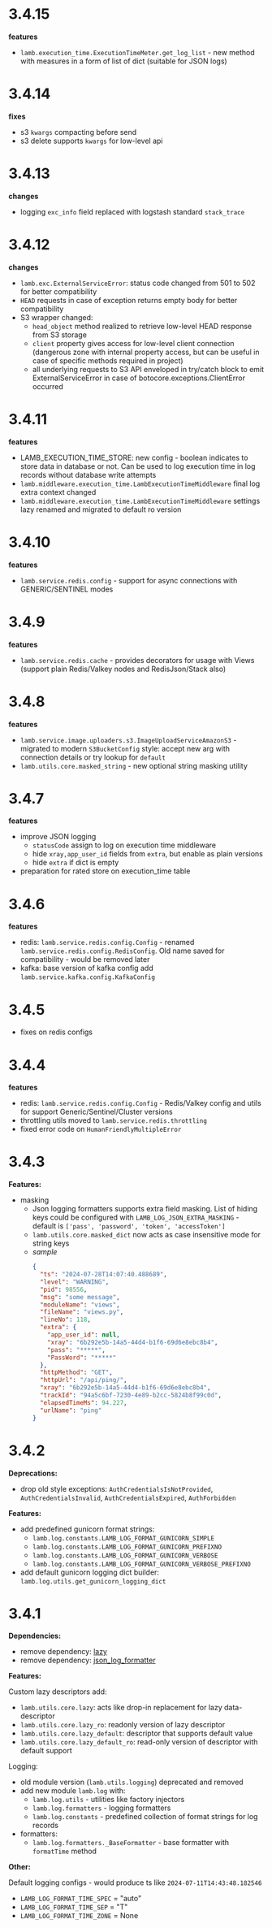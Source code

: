 # 3.4.15

**features**
- `lamb.execution_time.ExecutionTimeMeter.get_log_list` - new method with measures in a form of list of dict (suitable for JSON logs)

# 3.4.14

**fixes**

- s3 `kwargs` compacting before send
- s3 delete supports `kwargs` for low-level api

# 3.4.13

**changes**

- logging `exc_info` field replaced with logstash standard `stack_trace`

# 3.4.12

**changes**

- `lamb.exc.ExternalServiceError`: status code changed from 501 to 502 for better compatibility
- `HEAD` requests in case of exception returns empty body for better compatibility
- S3 wrapper changed:
  - `head_object` method realized to retrieve low-level HEAD response from S3 storage
  - `client` property gives access for low-level client connection (dangerous zone with internal property access, but can be useful in case of specific methods required in project)
  - all underlying requests to S3 API enveloped in try/catch block to emit ExternalServiceError in case of botocore.exceptions.ClientError occurred

# 3.4.11

**features**
- LAMB_EXECUTION_TIME_STORE: new config - boolean indicates to store data in database or not. Can be used to log execution time in log records without database write attempts
- `lamb.middleware.execution_time.LambExecutionTimeMiddleware` final log extra context changed
- `lamb.middleware.execution_time.LambExecutionTimeMiddleware` settings lazy renamed and migrated to default ro version

# 3.4.10

**features**

- `lamb.service.redis.config` - support for async connections with GENERIC/SENTINEL modes

# 3.4.9

**features**

- `lamb.service.redis.cache` - provides decorators for usage with Views (support plain Redis/Valkey nodes and RedisJson/Stack also)

# 3.4.8

**features**
- `lamb.service.image.uploaders.s3.ImageUploadServiceAmazonS3` - migrated to modern `S3BucketConfig` style: accept new arg with connection details or try lookup for `default`
- `lamb.utils.core.masked_string` - new optional string masking utility

# 3.4.7

**features**

- improve JSON logging 
  - `statusCode` assign to log on execution time middleware
  - hide `xray,app_user_id` fields from `extra`, but enable as plain versions
  - hide `extra` if dict is empty
- preparation for rated store on execution_time table

# 3.4.6

**features**
- redis: `lamb.service.redis.config.Config` - renamed `lamb.service.redis.config.RedisConfig`. Old name saved for compatibility - would be removed later
- kafka: base version of kafka config add `lamb.service.kafka.config.KafkaConfig`


# 3.4.5

- fixes on redis configs

# 3.4.4

**features**
- redis: `lamb.service.redis.config.Config` - Redis/Valkey config and utils for support Generic/Sentinel/Cluster versions
- throttling utils moved to `lamb.service.redis.throttling`
- fixed error code on `HumanFriendlyMultipleError`


# 3.4.3

**Features:**
- masking
  - Json logging formatters supports extra field masking. List of hiding keys could be configured with `LAMB_LOG_JSON_EXTRA_MASKING` - default is `['pass', 'password', 'token', 'accessToken']`
  - `lamb.utils.core.masked_dict` now acts as case insensitive mode for string keys
  - _sample_ 
    ```json
    {
      "ts": "2024-07-28T14:07:40.488689",
      "level": "WARNING",
      "pid": 98556,
      "msg": "some message",
      "moduleName": "views",
      "fileName": "views.py",
      "lineNo": 118,
      "extra": {
        "app_user_id": null,
        "xray": "6b292e5b-14a5-44d4-b1f6-69d6e8ebc8b4",
        "pass": "*****",
        "PassWord": "*****"
      },
      "httpMethod": "GET",
      "httpUrl": "/api/ping/",
      "xray": "6b292e5b-14a5-44d4-b1f6-69d6e8ebc8b4",
      "trackId": "94a5c6bf-7230-4e89-b2cc-5824b8f99c0d",
      "elapsedTimeMs": 94.227,
      "urlName": "ping"
    }
    ```

# 3.4.2

**Deprecations:**
- drop old style exceptions: `AuthCredentialsIsNotProvided`, `AuthCredentialsInvalid`, `AuthCredentialsExpired`, `AuthForbidden`

**Features:**
- add predefined gunicorn format strings:
  - `lamb.log.constants.LAMB_LOG_FORMAT_GUNICORN_SIMPLE`
  - `lamb.log.constants.LAMB_LOG_FORMAT_GUNICORN_PREFIXNO`
  - `lamb.log.constants.LAMB_LOG_FORMAT_GUNICORN_VERBOSE`
  - `lamb.log.constants.LAMB_LOG_FORMAT_GUNICORN_VERBOSE_PREFIXNO`
- add default gunicorn logging dict builder: `lamb.log.utils.get_gunicorn_logging_dict`

# 3.4.1

**Dependencies:**
- remove dependency: [lazy](https://pypi.org/project/lazy/)
- remove dependency: [json_log_formatter](https://pypi.org/project/JSON-log-formatter/)

**Features:**

Custom lazy descriptors add:

- `lamb.utils.core.lazy`: acts like drop-in replacement for lazy data-descriptor
- `lamb.utils.core.lazy_ro`: readonly version of lazy descriptor
- `lamb.utils.core.lazy_default`: descriptor that supports default value
- `lamb.utils.core.lazy_default_ro`: read-only version of descriptor with default support

Logging:

- old module version (`lamb.utils.logging`) deprecated and removed
- add new module `lamb.log` with:
  - `lamb.log.utils` - utilities like factory injectors
  - `lamb.log.formatters` - logging formatters
  - `lamb.log.constants` - predefined collection of format strings for log records
- formatters:
  - `lamb.log.formatters._BaseFormatter` - base formatter with `formatTime` method

**Other:**

Default logging configs - would produce ts like `2024-07-11T14:43:48.182546` 
- `LAMB_LOG_FORMAT_TIME_SPEC` = "auto"
- `LAMB_LOG_FORMAT_TIME_SEP` = "T"
- `LAMB_LOG_FORMAT_TIME_ZONE` = None